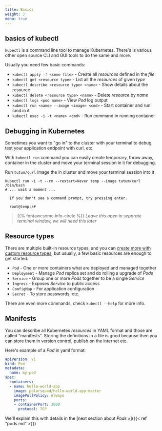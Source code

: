 ```yaml
---
title: Basics
weight: 3
menu: true
---
```


## basics of kubectl
`kubectl` is a command line tool to manage Kubernetes. There's is various other open source CLI and GUI tools to do the same and more.

Usually you need few basic commands:

- `kubectl apply -f <some file>` - Create all _resources_ defined in the _file_
- `kubectl get <resource type>` - List all the _resources_ of given _type_
- `kubectl describe <resource type> <name>` - Show details about the resource
- `kubectl delete <resource type> <name>` - Delete _resource_ by _name_
- `kubectl logs <pod name>` - View _Pod_ log output
- `kubectl run <name> --image <image> <cmd>` - Start container and run cmd in it
- `kubectl exec -i -t <name> <cmd>` - Run command in running container

## Debugging in Kubernetes

Sometimes you want to "go in" to the cluster with your terminal to debug, test your application endpoint with curl, etc.

With `kubectl run` command you can easily create temporary, throw away, container in the cluster and move your terminal session in it for debugging.

Run `tutum/curl` image the in cluster and move your terminal session into it
```shell
kubectl run -i -t --rm --restart=Never temp --image tutum/curl /bin/bash
# ... wait a moment ...

  If you don't see a command prompt, try pressing enter.

  root@temp:/#
```

> {{% fontawesome info-circle %}} _Leave this open in separate terminal window, we will need this later_

## Resource types
There are multiple built-in resource types, and you can [create more with custom resource types](https://kubernetes.io/docs/concepts/extend-kubernetes/api-extension/custom-resources/#customresourcedefinitions), but usually, a few basic resources are enough to get started.

- `Pod` - One or more containers what are deployed and managed together
- `Deployment` - Manage _Pod_ replica set and do rolling a upgrade of _Pods_
- `Service` - Group one or more _Pods_ together to be a single _Service_
- `Ingress` - Exposes _Service_ to public access
- `ConfigMap` - For application configuration
- `Secret` - To store passwords, etc.

There are even more commands, check `kubectl --help` for more info.

## Manifests
You can describe all Kubernetes _resources_ in YAML format and those are called "manifests". Storing the definitions in a file is good because then you can store them in version control, publish on the internet etc.

Here's example of a _Pod_ in yaml format:
```yaml
apiVersion: v1
kind: Pod
metadata:
  name: my-pod
spec:
  containers:
  - name: hello-world-app
    image: polarsquad/hello-world-app:master
    imagePullPolicy: Always
    ports:
    - containerPort: 3000
      protocol: TCP
```

We'll explain this with details in the [next section about _Pods_ »]({{< ref "pods.md" >}})